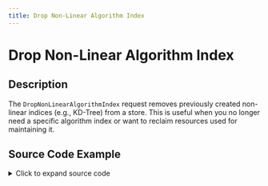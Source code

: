```yaml
---
title: Drop Non-Linear Algorithm Index
---
```


# Drop Non-Linear Algorithm Index

## Description

The `DropNonLinearAlgorithmIndex` request removes previously created non-linear indices (e.g., KD-Tree) from a store. This is useful when you no longer need a specific algorithm index or want to reclaim resources used for maintaining it.

## Source Code Example

<details>
  <summary>Click to expand source code</summary>

```go
package main


import (
    "context"
    "fmt"
    "log"
    "time"


    "google.golang.org/grpc"
    "google.golang.org/grpc/credentials/insecure"


    dbsvc      "github.com/deven96/ahnlich/sdk/ahnlich-client-go/grpc/services/db_service"
    dbquery    "github.com/deven96/ahnlich/sdk/ahnlich-client-go/grpc/db/query"
    nonlinear  "github.com/deven96/ahnlich/sdk/ahnlich-client-go/grpc/algorithm/nonlinear"
)


const ServerAddr = "127.0.0.1:1369"


type ExampleDBClient struct {
    conn   *grpc.ClientConn
    client dbsvc.DBServiceClient
    ctx    context.Context
}


func NewDBClient(ctx context.Context) (*ExampleDBClient, error) {
    conn, err := grpc.DialContext(ctx, ServerAddr, grpc.WithTransportCredentials(insecure.NewCredentials()), grpc.WithBlock())
    if err != nil {
        return nil, fmt.Errorf("failed to dial DB server %q: %w", ServerAddr, err)
    }
    client := dbsvc.NewDBServiceClient(conn)
    return &ExampleDBClient{conn: conn, client: client, ctx: ctx}, nil
}


func (c *ExampleDBClient) Close() error {
    return c.conn.Close()
}


func (c *ExampleDBClient) exampleDropNonLinearAlgoIndex() error {
    _, err := c.client.DropNonLinearAlgorithmIndex(c.ctx, &dbquery.DropNonLinearAlgorithmIndex{
        Store:            "my_store",
        NonLinearIndices: []nonlinear.NonLinearAlgorithm{nonlinear.NonLinearAlgorithm_KDTree},
        ErrorIfNotExists: true,
    })
    return err
}


func main() {
    ctx, cancel := context.WithTimeout(context.Background(), 10*time.Second)
    defer cancel()


    client, err := NewDBClient(ctx)
    if err != nil {
        log.Fatalf("Failed to create DB client: %v", err)
    }
    defer client.Close()


    if err := client.exampleDropNonLinearAlgoIndex(); err != nil {
        log.Fatalf("DropNonLinearAlgoIndex failed: %v", err)
    }
    fmt.Println("Dropped Non-Linear Algorithm Index for 'my_stores'")
}
```

</details>
